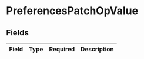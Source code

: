 # PreferencesPatchOpValue


## Fields

| Field       | Type        | Required    | Description |
| ----------- | ----------- | ----------- | ----------- |